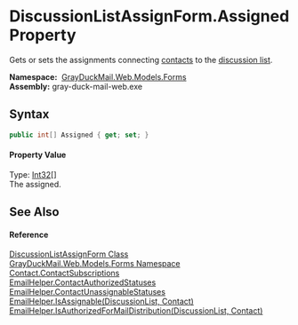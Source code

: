 DiscussionListAssignForm.Assigned Property
==========================================
Gets or sets the assignments connecting [contacts][1] to the [discussion list][2].

  **Namespace:**  [GrayDuckMail.Web.Models.Forms][3]  
  **Assembly:** gray-duck-mail-web.exe

Syntax
------

```csharp
public int[] Assigned { get; set; }
```

#### Property Value
Type: [Int32][4][]  
 The assigned. 

See Also
--------

#### Reference
[DiscussionListAssignForm Class][5]  
[GrayDuckMail.Web.Models.Forms Namespace][3]  
[Contact.ContactSubscriptions][6]  
[EmailHelper.ContactAuthorizedStatuses][7]  
[EmailHelper.ContactUnassignableStatuses][8]  
[EmailHelper.IsAssignable(DiscussionList, Contact)][9]  
[EmailHelper.IsAuthorizedForMailDistribution(DiscussionList, Contact)][10]  

[1]: ContactID.md
[2]: DiscussionListID.md
[3]: ../README.md
[4]: https://docs.microsoft.com/dotnet/api/system.int32
[5]: README.md
[6]: ../../GrayDuckMail.Common.Database/Contact/ContactSubscriptions.md
[7]: ../../GrayDuckMail.Common/EmailHelper/ContactAuthorizedStatuses.md
[8]: ../../GrayDuckMail.Common/EmailHelper/ContactUnassignableStatuses.md
[9]: ../../GrayDuckMail.Common/EmailHelper/IsAssignable.md
[10]: ../../GrayDuckMail.Common/EmailHelper/IsAuthorizedForMailDistribution.md